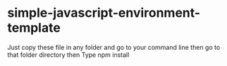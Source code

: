 # simple-javascript-environment-template

Just copy these file in any folder and go to your command line then go to that folder directory then Type npm install
